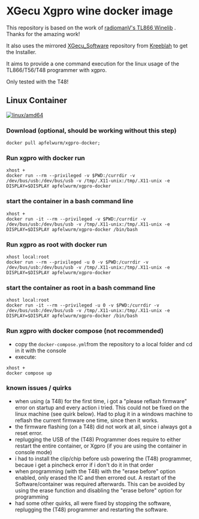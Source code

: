 # XGecu Xgpro wine docker image

This repository is based on the work of [radiomanV's ](https://github.com/radiomanV) [TL866 Winelib](https://github.com/radiomanV/TL866/tree/master/wine) . Thanks for the amazing work! 

It also uses the mirrored [XGecu_Software](https://github.com/Kreeblah/XGecu_Software) repository from [Kreeblah](https://github.com/Kreeblah) to get the Installer.


It aims to provide a one command execution for the linux usage of the TL866/T56/T48 programmer with xgpro.


Only tested with the T48!

## Linux Container

[![linux/amd64](https://github.com/Apfelwurm/Xgpro-docker/actions/workflows/build-linux-image.yml/badge.svg?branch=main)](https://github.com/Apfelwurm/Xgpro-docker/actions/workflows/build-linux-image.yml)

### Download (optional, should be working without this step)

```shell
docker pull apfelwurm/xgpro-docker;
```

### Run xgpro with docker run

```shell
xhost +
docker run --rm --privileged -v $PWD:/currdir -v /dev/bus/usb:/dev/bus/usb -v /tmp/.X11-unix:/tmp/.X11-unix -e DISPLAY=$DISPLAY apfelwurm/xgpro-docker
```

### start the container in a bash command line

```shell
xhost +
docker run -it --rm --privileged -v $PWD:/currdir -v /dev/bus/usb:/dev/bus/usb -v /tmp/.X11-unix:/tmp/.X11-unix -e DISPLAY=$DISPLAY apfelwurm/xgpro-docker /bin/bash
```


### Run xgpro as root with docker run

```shell
xhost local:root
docker run --rm --privileged -u 0 -v $PWD:/currdir -v /dev/bus/usb:/dev/bus/usb -v /tmp/.X11-unix:/tmp/.X11-unix -e DISPLAY=$DISPLAY apfelwurm/xgpro-docker
```

### start the container as root in a bash command line

```shell
xhost local:root
docker run -it --rm --privileged -u 0 -v $PWD:/currdir -v /dev/bus/usb:/dev/bus/usb -v /tmp/.X11-unix:/tmp/.X11-unix -e DISPLAY=$DISPLAY apfelwurm/xgpro-docker /bin/bash
```


### Run xgpro with docker compose (not recommended)

* copy the `docker-compose.yml`from the repository to a local folder and cd in it with the console
* execute:

```shell
xhost +
docker compose up
```




### known issues / quirks

* when using (a T48) for the first time, i got a "please reflash firmware" error on startup and every action i tried. This could not be fixed on the linux machine (see quirk below). Had to plug it in a windows machine to reflash the current firmware one time, since then it works.
* the firmware flashing (on a T48) did not work at all, since i always got a reset error.
* replugging the USB of the (T48) Programmer does require to either restart the entire container, or Xgpro (if you are using the container in console mode)
* i had to install the clip/chip before usb powering the (T48) programmer, becaue i get a pincheck error if i don't do it in that order
* when programming (with the T48) with the "erase before" option enabled, only erased the IC and then errored out. A restart of the Software/container was required afterwards. This can be avoided by using the erase function and disabling the "erase before" option for programming
* had some other quirks, all were fixed by stopping the software, replugging the (T48) programmer and restarting the software.